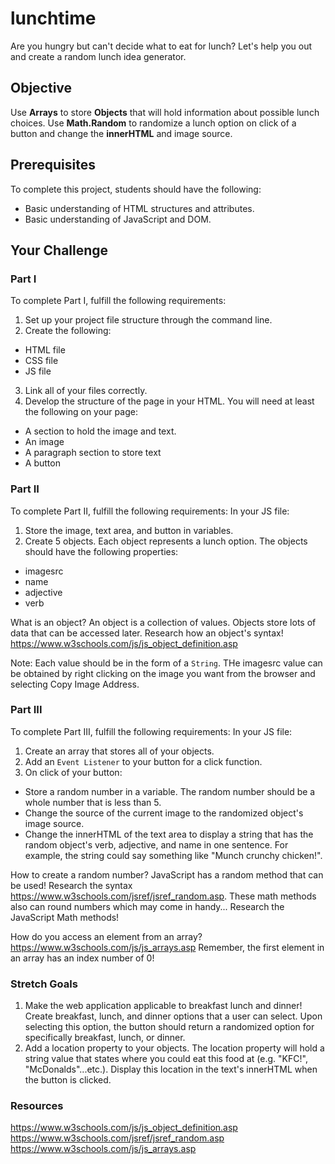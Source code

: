 # lunchtime

Are you hungry but can't decide what to eat for lunch? Let's help you out and create a random lunch idea generator.

## Objective
Use **Arrays** to store **Objects** that will hold information about possible lunch choices. Use **Math.Random** to randomize a lunch option on click of a button and change the **innerHTML** and image source.

## Prerequisites

To complete this project, students should have the following:
* Basic understanding of HTML structures and attributes.
* Basic understanding of JavaScript and DOM.

## Your Challenge

### Part I

To complete Part I, fulfill the following requirements:
1. Set up your project file structure through the command line.
2. Create the following:
* HTML file
* CSS file
* JS file
3. Link all of your files correctly.
4. Develop the structure of the page in your HTML. You will need at least  the following on your page:
* A section to hold the image and text.
* An image
* A paragraph section to store text
* A button

### Part II
To complete Part II, fulfill the following requirements:
In your JS file:
1. Store the image, text area, and button in variables.
2. Create 5 objects. Each object represents a lunch option. The objects should have the following properties:
* imagesrc
* name
* adjective
* verb

What is an object? An object is a collection of values. Objects store lots of data that can be accessed later. Research how an object's syntax! https://www.w3schools.com/js/js_object_definition.asp

Note: Each value should be in the form of a ```String```. THe imagesrc value can be obtained by right clicking on the image you want from the browser and selecting Copy Image Address.

### Part III
To complete Part III, fulfill the following requirements:
In your JS  file:
1. Create an array that stores all of your objects.
2. Add an ```Event Listener``` to your button for a click function.
3. On click of your button:
* Store a random number in a variable. The random number should be a whole number that is less than 5.
* Change the source of the current image to the randomized object's image source.
* Change the innerHTML of the text area to display a string that has the random object's verb, adjective, and name in one sentence. For example, the string could say something like "Munch crunchy chicken!".

How to create a random number? JavaScript has a random method that can be used! Research the syntax https://www.w3schools.com/jsref/jsref_random.asp. These math methods also can round numbers which may come in handy... Research the JavaScript Math methods!

How do you access an element from an array? https://www.w3schools.com/js/js_arrays.asp
Remember, the first element in an array has an index number of 0! 

### Stretch Goals
1. Make the web application applicable to breakfast lunch and dinner! Create breakfast, lunch, and dinner options that a user can select. Upon selecting this option, the button should return a randomized option for specifically breakfast, lunch, or dinner.
2. Add a location property to your objects. The location property will hold a string value that states where you could eat this food at (e.g. "KFC!", "McDonalds"...etc.). Display this location in the text's innerHTML when the button is clicked.

### Resources
https://www.w3schools.com/js/js_object_definition.asp
https://www.w3schools.com/jsref/jsref_random.asp
https://www.w3schools.com/js/js_arrays.asp
